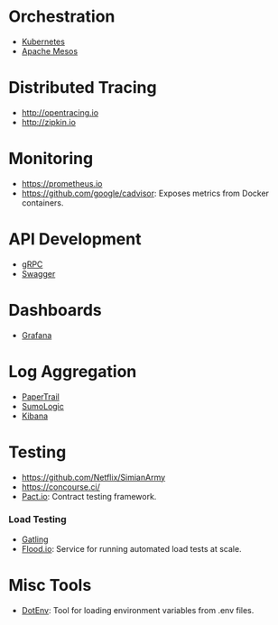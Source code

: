 # Orchestration

* [Kubernetes](https://kubernetes.io)
* [Apache Mesos](http://mesos.apache.org/)

# Distributed Tracing

* http://opentracing.io
* http://zipkin.io

# Monitoring

* https://prometheus.io 
* https://github.com/google/cadvisor: Exposes metrics from Docker containers.

# API Development

* [gRPC](http://www.grpc.io)
* [Swagger](https://swagger.io/)

# Dashboards

* [Grafana](https://grafana.com)

# Log Aggregation

* [PaperTrail](https://papertrailapp.com)
* [SumoLogic](https://www.sumologic.com/)
* [Kibana](https://www.elastic.co/products/kibana/)

# Testing

* https://github.com/Netflix/SimianArmy
* https://concourse.ci/
* [Pact.io](http://www.pact.io/): Contract testing framework.

### Load Testing

* [Gatling](http://gatling.io/)
* [Flood.io](https://flood.io/): Service for running automated load tests at scale.

# Misc Tools

* [DotEnv](https://github.com/bkeepers/dotenv): Tool for loading environment variables from .env files.

